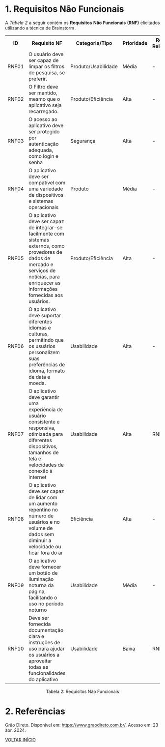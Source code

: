 # 1. Requisitos Não Funcionais

<p align="justify">A <i>Tabela 2</i> a seguir contém os <b>Requisitos Não Funcionais (RNF)</b> elicitados utilizando a técnica de Brainstorm .</p>

<table>
<!-- Lista Inicio -->
  <tr>
    <th>ID</th>
    <th>Requisito NF</th>
    <th>Categoria/Tipo</th>
    <th>Prioridade</th>
    <th>Requisitos Relacionados</th>
  </tr>
  <!-- Lista Fim -->

  <!-- Lista Inicio -->
  <tr>
    <td>RNF01</td>
    <td>O usuário deve ser capaz de limpar os filtros de pesquisa, se preferir.</td>
    <td>Produto/Usabilidade</td>
    <td>Média</td>
    <td>-</td>
  </tr>
  <!-- Lista Fim -->

  <!-- Lista Inicio -->
  <tr>
    <td>RNF02</td>
    <td>O Filtro deve ser mantido, mesmo que o aplicativo seja recarregado.</td>
    <td>Produto/Eficiência</td>
    <td>Alta</td>
    <td>-</td>
  </tr>
  <!-- Lista Fim -->

  <!-- Lista Inicio -->
  <tr>
    <td>RNF03</td>
    <td>O acesso ao aplicativo deve ser protegido por autenticação adequada, como login e senha</td>
    <td>Segurança</td>
    <td>Alta</td>
    <td>-</td>
  </tr>
  <!-- Lista Fim -->

 <!-- Lista Inicio -->
  <tr>
    <td>RNF04</td>
    <td>O aplicativo deve ser compatível com uma variedade de dispositivos e sistemas operacionais</td>
    <td>Produto</td>
    <td>Média</td>
    <td>-</td>
  </tr>
  <!-- Lista Fim -->

   <!-- Lista Inicio -->
  <tr>
    <td>RNF05</td>
    <td>O aplicativo deve ser capaz de integrar-se facilmente com sistemas externos, como provedores de dados de mercado e serviços de notícias, para enriquecer as informações fornecidas aos usuários.</td>
    <td>Produto/Eficiência</td>
    <td>Alta</td>
    <td>-</td>
  </tr>
  <!-- Lista Fim -->

 <!-- Lista Inicio -->
  <tr>
    <td>RNF06</td>
    <td>O aplicativo deve suportar diferentes idiomas e culturas, permitindo que os usuários personalizem suas preferências de idioma, formato de data e moeda.</td>
    <td>Usabilidade</td>
    <td>Alta</td>
    <td>-</td>
  </tr>
  <!-- Lista Fim -->

   <!-- Lista Inicio -->
  <tr>
    <td>RNF07</td>
    <td>O aplicativo deve garantir uma experiência de usuário consistente e responsiva, otimizada para diferentes dispositivos, tamanhos de tela e velocidades de conexão à internet</td>
    <td>Usabilidade</td>
    <td>Alta</td>
    <td>RNF04</td>
  </tr>
  <!-- Lista Fim -->

   <!-- Lista Inicio -->
  <tr>
    <td>RNF08</td>
    <td>O aplicativo deve ser capaz de lidar com um aumento repentino no número de usuários e no volume de dados sem diminuir a velocidade ou ficar fora do ar</td>
    <td>Eficiência</td>
    <td>Alta</td>
    <td>-</td>
  </tr>
  <!-- Lista Fim -->

   <!-- Lista Inicio -->
  <tr>
    <td>RNF09</td>
    <td>O aplicativo deve fornecer um botão de iluminação noturna da página, facilitando o uso no período noturno</td>
    <td>Usabilidade</td>
    <td>Média</td>
    <td>-</td>
  </tr>
  <!-- Lista Fim -->

   <!-- Lista Inicio -->
  <tr>
    <td>RNF10</td>
    <td>Deve ser fornecida documentação clara e instruções de uso para ajudar os usuários a aproveitar todas as funcionalidades do aplicativo</td>
    <td>Usabilidade</td>
    <td>Baixa</td>
    <td>RNF06</td>
  </tr>
  <!-- Lista Fim -->
</table>



<div style="text-align: center">
<p>Tabela 2: Requisitos Não Funcionais</p>
</div>

# 2. Referências

Grão Direto. Disponível em: <https://www.graodireto.com.br/>. Acesso em: 23 abr. 2024.

<a href="../README.md">VOLTAR INÍCIO</a>
